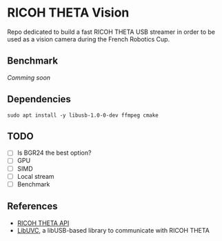 # RICOH THETA Vision

Repo dedicated to build a fast RICOH THETA USB streamer in order to be used as a vision camera during the French Robotics Cup.

## Benchmark

*Comming soon*

## Dependencies

```sudo apt install -y libusb-1.0-0-dev ffmpeg cmake```

## TODO

- [ ] Is BGR24 the best option?
- [ ] GPU
- [ ] SIMD
- [ ] Local stream
- [ ] Benchmark

## References

- [RICOH THETA API](https://github.com/ricohapi/theta-api-specs)
- [LibUVC](https://github.com/ricohapi/libuvc-theta), a libUSB-based library to communicate with RICOH THETA
